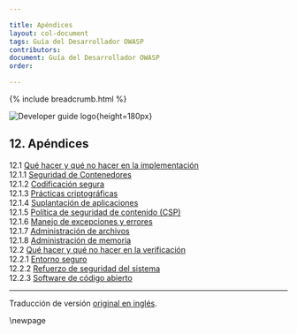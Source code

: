 ```yaml
---

title: Apéndices
layout: col-document
tags: Guía del Desarrollador OWASP
contributors:
document: Guía del Desarrollador OWASP
order:

---
```


{% include breadcrumb.html %}

![Developer guide logo](../../assets/images/dg_logo.png "OWASP Developer Guide"){height=180px}

## 12. Apéndices

12.1 [Qué hacer y qué no hacer en la implementación](#qué-hacer-y-qué-no-hacer-en-la-implementación)  
12.1.1 [Seguridad de Contenedores](#seguridad-de-contenedores)  
12.1.2 [Codificación segura](#codificación-segura)  
12.1.3 [Prácticas criptográficas](#prácticas-criptográficas)  
12.1.4 [Suplantación de aplicaciones](#suplantación-de-aplicaciones)  
12.1.5 [Política de seguridad de contenido (CSP)](#política-de-seguridad-de-contenido-csp)  
12.1.6 [Manejo de excepciones y errores](#manejo-de-excepciones-y-errores)  
12.1.7 [Administración de archivos](#administración-de-archivos)  
12.1.8 [Administración de memoria](#administración-de-memoria)  
12.2 [Qué hacer y qué no hacer en la verificación](#verification-dos-and-donts)  
12.2.1 [Entorno seguro](#entorno-seguro)  
12.2.2 [Refuerzo de seguridad del sistema](#refuerzo-de-seguridad-del-sistema)  
12.2.3 [Software de código abierto](#software-de-código-abierto)  

----

Traducción de versión [original en inglés][release1400].

[release1400]: https://github.com/OWASP/www-project-developer-guide/blob/main/release/14-appendices/toc.md

\newpage
